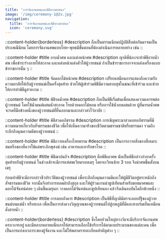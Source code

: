```yaml
---
title: 'การจัดงานศพและพิธีทางศาสนา'
image: '/img/ceremony-1@2x.jpg'
navigation:
  title: 'การจัดงานศพและพิธีทางศาสนา'
  icon: 'ceremony.svg'
---
```


::content-holder{borderless}
#description
ถือเป็นธรรมเนียมปฏิบัติสืบต่อกันมาจนเป็นประเพณีนิยม โดยการจัดงานศพแบบไทย-พุทธมีขั้นตอนที่ต้องดำเนินการหลายอย่าง เช่น
::

::content-holder
#title
อาบน้ำศพ และแต่งหน้าศพ
#description
ญาติพี่น้องจะทำพิธีอาบน้ำศพ เพื่อชำระร่างกายให้สะอาด และแต่งหน้าแต่งตัวให้ผู้วายชนม์ ถ้าเป็นข้าราชการอาจจะแต่งเครื่องแบบข้าราชการนั้น ๆ
::

::content-holder
#title
จัดดอกไม้หน้าศพ
#description
เปรียบเสมือนการแสดงถึงความรักความอาลัยให้กับผู้วายชนม์เป็นครั้งสุดท้าย ช่วยให้ผู้เข้าร่วมพิธีมีความสงบสุขในขณะที่เข้าร่วม และช่วยให้การทำพิธีดูสวยงาม
::

::content-holder
#title
พิธีรดน้ำศพ
#description
ถือเป็นพิธีเริ่มต้นเพื่อแสดงความเคารพต่อผู้วายชนม์ โดยใช้น้ำมนต์ผสมน้ำสะอาด โรยด้วยดอกไม้หอม หรืออาจใช้น้ำอบผสมด้วย ผู้ที่มารดน้ำศพจะรดที่มือข้างหนึ่งของผู้วายชนม์ที่ยื่นออกมาและกล่าวคำไว้อาลัย
::

::content-holder
#title
พิธีสวดอภิธรรม
#description
การเชิญพระมาสวดบทอภิธรรมที่มีความหมายเกี่ยวกับสัจธรรมของชีวิต เพื่อให้เห็นความจริงของชีวิตตามธรรมชาติหรือธรรมดา รวมถึงระลึกถึงคุณความดีของผู้วายชนม์
::

::content-holder
#title
พิธีถวายเครื่องไทยธรรม
#description
เป็นการถวายสิ่งของที่เหมาะสมหรือของที่ควรใช้แด่พระภิกษุสงฆ์ เช่น อาหารและยารักษาโรค
::

::content-holder
#title
พิธีฌาปนกิจ
#description
คือพิธีเผาศพ นับเป็นพิธีกล่าวอำลาครั้งสุดท้ายกับผู้วายชนม์ ในช่วงเช้าจะมีการแห่ศพเวียนรอบเมรุ โดยจะเวียนซ้าย 3 รอบ จึงนำศพขึ้นตั้งบนเมรุ

ก่อนทำพิธีจะมีการกล่าวชีวประวัติของผู้วายชนม์ เพื่อระลึกถึงคุณความดีและให้ผู้มีชีวิตอยู่ตระหนักถึงสัจธรรมของชีวิต จากนั้นจึงทำการทอดผ้าบังสุกุล และให้ผู้ร่วมงานนำธูปเทียนสำหรับขอขมาศพและดอกไม้จันทน์ค่อย ๆ เดินขึ้นเมรุเผา วางดอกไม้จันทน์และธูปเทียนลง แล้วจึงเดินลงบันไดอีกข้างหนึ่ง
::

::content-holder
#title
การลอยอังคาร
#description
เป็นพิธีที่ญาติมิตรจะลอยอัฐิของผู้วายชนม์บนแม่น้ำ หรือทะเล เพื่อเป็นการส่งดวงวิญญาณของผู้วายชนม์ไปสู่ภพภูมิที่ดีและสงบร่มเย็นเหมือนดั่งสายน้ำ
::

::content-holder{borderless}
#description
ซึ่งโดยส่วนใหญ่ทางวัดจะมีบริการจัดงานศพครบวงจรอยู่ และมีหลากหลายแพ็กเกจให้สามารถเลือกใช้บริการได้ตามงบประมาณของแต่ละคน เพื่อเป็นการแบ่งเบาภาระของผู้จัดงาน และไม่ให้พลาดรายละเอียดสำคัญต่าง ๆ
::